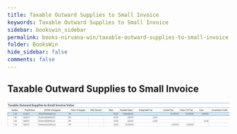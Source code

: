 ```yaml
---
title: Taxable Outward Supplies to Small Invoice
keywords: Taxable Outward Supplies to Small Invoice
sidebar: bookswin_sidebar
permalink: books-nirvana-win/taxable-outward-supplies-to-small-invoice.html
folder: BooksWin
hide_sidebar: false
comments: false
---
```


## Taxable Outward Supplies to Small Invoice

![](/images/gstr1-b2c-tax-small.jpg)

